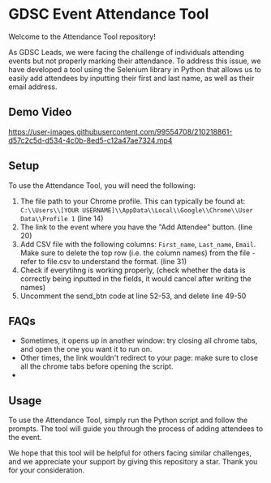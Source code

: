 ﻿# GDSC Event Attendance Tool

Welcome to the Attendance Tool repository!

As GDSC Leads, we were facing the challenge of individuals attending events but not properly marking their attendance. To address this issue, we have developed a tool using the Selenium library in Python that allows us to easily add attendees by inputting their first and last name, as well as their email address.

## Demo Video


https://user-images.githubusercontent.com/99554708/210218861-d57c2c5d-d534-4c0b-8ed5-c12a47ae7324.mp4



## Setup

To use the Attendance Tool, you will need the following:

1. The file path to your Chrome profile. This can typically be found at: `C:\\Users\\[YOUR USERNAME]\\AppData\\Local\\Google\\Chrome\\User Data\\Profile 1` (line 14)
2. The link to the event where you have the "Add Attendee" button. (line 20)
3. Add CSV file with the following columns: `First_name`, `Last_name`, `Email`. Make sure to delete the top row (i.e. the column names) from the file - refer to file.csv to understand the format. (line 31)
4. Check if everytihng is working properly, (check whether the data is correctly being inputted in the fields, it would cancel after writing the names)
5. Uncomment the send_btn code at line 52-53, and delete line 49-50

## FAQs
- Sometimes, it opens up in another window: try closing all chrome tabs, and open the one you want it to run on.
- Other times, the link wouldn't redirect to your page: make sure to close all the chrome tabs before opening the script.
- 

## Usage

To use the Attendance Tool, simply run the Python script and follow the prompts. The tool will guide you through the process of adding attendees to the event.

We hope that this tool will be helpful for others facing similar challenges, and we appreciate your support by giving this repository a star. Thank you for your consideration.
